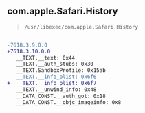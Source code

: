 ## com.apple.Safari.History

> `/usr/libexec/com.apple.Safari.History`

```diff

-7618.3.9.0.0
+7618.3.10.0.0
   __TEXT.__text: 0x44
   __TEXT.__auth_stubs: 0x30
   __TEXT.SandboxProfile: 0x15ab
-  __TEXT.__info_plist: 0x6f6
+  __TEXT.__info_plist: 0x6f7
   __TEXT.__unwind_info: 0x48
   __DATA_CONST.__auth_got: 0x18
   __DATA_CONST.__objc_imageinfo: 0x8

```
